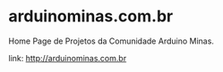 arduinominas.com.br
========================

Home Page de Projetos da Comunidade Arduino Minas.

link: http://arduinominas.com.br